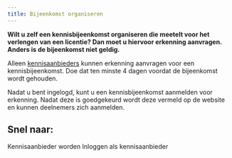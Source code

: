 ```yaml
---
title: Bijeenkomst organiseren
---
```


**Wilt u zelf een kennisbijeenkomst organiseren die meetelt voor het verlengen van een licentie? Dan moet u hiervoor erkenning aanvragen. Anders is de bijeenkomst niet geldig.**

Alleen [kennisaanbieders](/wat-wij-doen/kennisaanbieders) kunnen erkenning aanvragen voor een kennisbijeenkomst. Doe dat ten minste 4 dagen voordat de bijeenkomst wordt gehouden.

Nadat u bent ingelogd, kunt u een kennisbijeenkomst aanmelden voor erkenning. Nadat deze is goedgekeurd wordt deze vermeld op de website en kunnen deelnemers zich aanmelden.

## Snel naar:

<link-container>
<link-button to="/wat-wij-doen/kennisaanbieders/">Kennisaanbieder worden</link-button>
<link-button to="https://administratie.erkenningen.nl/Default.aspx?tabid=154">Inloggen als kennisaanbieder</link-button>
</link-container>
